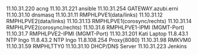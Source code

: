 11.10.31.220	acng
11.10.31.221  ansible
11.10.31.254	GATEWAY.azubi.erni		
11.10.31.10	  dnsmasq
11.10.31.11	  RMPHLPVE1(data/links)
11.10.31.12	  RMPHLPVE2(data/links)
11.10.31.13	  RMPHLPVE1(corosync/rechts)
11.10.31.14	  RMPHLPVE2(corosync/rechts)
11.10.31.6	  RMPHLPVE1-IPMI (MGMT-Port)
11.10.31.7	  RMPHLPVE2-IPMI (MGMT-Port)
11.10.31.201	Kati Laptop
11.8.43.1	    NTP Ingo
11.8.43.2	    NTP Ingo
11.8.108.254	Proxy(8080)
11.10.31.98	  RMKVM0
11.10.31.59	  RMPHLTTY0
11.10.31.10   DHCP/DNS Server
11.10.31.223  Jenkins
